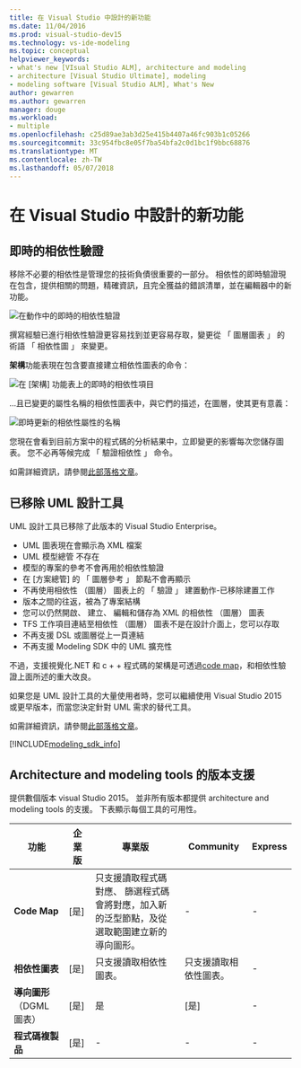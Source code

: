 ```yaml
---
title: 在 Visual Studio 中設計的新功能
ms.date: 11/04/2016
ms.prod: visual-studio-dev15
ms.technology: vs-ide-modeling
ms.topic: conceptual
helpviewer_keywords:
- what's new [VIsual Studio ALM], architecture and modeling
- architecture [Visual Studio Ultimate], modeling
- modeling software [Visual Studio ALM], What's New
author: gewarren
ms.author: gewarren
manager: douge
ms.workload:
- multiple
ms.openlocfilehash: c25d89ae3ab3d25e415b4407a46fc903b1c05266
ms.sourcegitcommit: 33c954fbc8e05f7ba54bfa2c0d1bc1f9bbc68876
ms.translationtype: MT
ms.contentlocale: zh-TW
ms.lasthandoff: 05/07/2018
---
```

# <a name="whats-new-for-design-in-visual-studio"></a>在 Visual Studio 中設計的新功能

## <a name="live-dependency-validation"></a>即時的相依性驗證

移除不必要的相依性是管理您的技術負債很重要的一部分。 相依性的即時驗證現在包含，提供相關的問題，精確資訊，且完全獲益的錯誤清單，並在編輯器中的新功能。

![在動作中的即時的相依性驗證](media/dep-validation-whatsnew-01.png)

撰寫經驗已進行相依性驗證更容易找到並更容易存取，變更從 「 圖層圖表 」 的術語 「 相依性圖 」 來變更。

**架構**功能表現在包含要直接建立相依性圖表的命令：

![在 [架構] 功能表上的即時的相依性項目](media/dep-validation-whatsnew-02.png)

...且已變更的屬性名稱的相依性圖表中，與它們的描述，在圖層，使其更有意義：

![即時更新的相依性屬性的名稱](media/dep-validation-whatsnew-03.png)

您現在會看到目前方案中的程式碼的分析結果中，立即變更的影響每次您儲存圖表。 您不必再等候完成 「 驗證相依性 」 命令。

如需詳細資訊，請參閱[此部落格文章](https://blogs.msdn.microsoft.com/visualstudioalm/2016/10/07/live-architecture-dependency-validation-in-visual-studio-15-preview-5/)。

## <a name="uml-designers-have-been-removed"></a>已移除 UML 設計工具

UML 設計工具已移除了此版本的 Visual Studio Enterprise。

* UML 圖表現在會顯示為 XML 檔案
* UML 模型總管 不存在
* 模型的專案的參考不會再用於相依性驗證
* 在 [方案總管] 的 「 圖層參考 」 節點不會再顯示
* 不再使用相依性 （圖層） 圖表上的 「 驗證 」 建置動作-已移除建置工作
* 版本之間的往返，被為了專案結構
* 您可以仍然開啟、 建立、 編輯和儲存為 XML 的相依性 （圖層） 圖表
* TFS 工作項目連結至相依性 （圖層） 圖表不是在設計介面上，您可以存取
* 不再支援 DSL 或圖層從上一頁連結
* 不再支援 Modeling SDK 中的 UML 擴充性

不過，支援視覺化.NET 和 c + + 程式碼的架構是可透過[code map](map-dependencies-across-your-solutions.md)，和相依性驗證上面所述的重大改良。

如果您是 UML 設計工具的大量使用者時，您可以繼續使用 Visual Studio 2015 或更早版本，而當您決定針對 UML 需求的替代工具。

如需詳細資訊，請參閱[此部落格文章](https://blogs.msdn.microsoft.com/visualstudioalm/2016/10/14/uml-designers-have-been-removed-layer-designer-now-supports-live-architectural-analysis/)。

[!INCLUDE[modeling_sdk_info](includes/modeling_sdk_info.md)]

## <a name="a-nameversionsupport-version-support-for-architecture-and-modeling-tools"></a><a name="VersionSupport" />Architecture and modeling tools 的版本支援

提供數個版本 visual Studio 2015。 並非所有版本都提供 architecture and modeling tools 的支援。 下表顯示每個工具的可用性。

|**功能**|**企業版**|**專業版**|**Community**|**Express**|
|-----------------|--------------------|----------------------|-------------------|-----------------|
|**Code Map**|[是]|只支援讀取程式碼對應、 篩選程式碼會將對應，加入新的泛型節點，及從選取範圍建立新的導向圖形。|-|-|
|**相依性圖表**|[是]|只支援讀取相依性圖表。|只支援讀取相依性圖表。|-|
|**導向圖形**（DGML 圖表）|[是]|是|[是]|-|
|**程式碼複製品**|[是]|-|-|-|